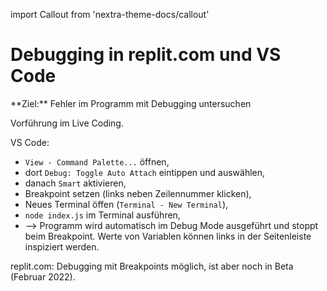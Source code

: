 import Callout from 'nextra-theme-docs/callout'

# Debugging in replit.com und VS Code

<Callout>  
  **Ziel:** Fehler im Programm mit Debugging untersuchen
</Callout>

Vorführung im Live Coding. 

VS Code: 

- `View - Command Palette...` öffnen, 
- dort `Debug: Toggle Auto Attach` eintippen und auswählen, 
- danach `Smart` aktivieren,
- Breakpoint setzen (links neben Zeilennummer klicken),
- Neues Terminal öffen (`Terminal - New Terminal`),
- `node index.js` im Terminal ausführen,
- &xrarr; Programm wird automatisch im Debug Mode ausgeführt und stoppt beim Breakpoint. Werte von Variablen können links in der Seitenleiste inspiziert werden.

replit.com: Debugging mit Breakpoints möglich, ist aber noch in Beta (Februar 2022).